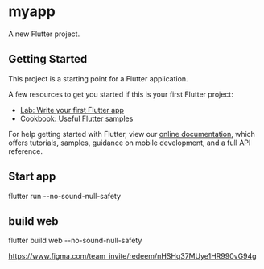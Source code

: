 # myapp

A new Flutter project.

## Getting Started

This project is a starting point for a Flutter application.

A few resources to get you started if this is your first Flutter project:

- [Lab: Write your first Flutter app](https://flutter.dev/docs/get-started/codelab)
- [Cookbook: Useful Flutter samples](https://flutter.dev/docs/cookbook)

For help getting started with Flutter, view our
[online documentation](https://flutter.dev/docs), which offers tutorials,
samples, guidance on mobile development, and a full API reference.

## Start app
flutter run --no-sound-null-safety

## build web
flutter build web --no-sound-null-safety

https://www.figma.com/team_invite/redeem/nHSHq37MUye1HR990vG94g